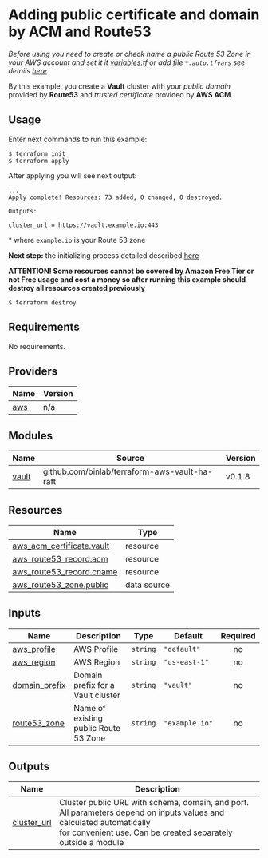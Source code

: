 # Adding public certificate and domain by ACM and Route53

*Before using you need to create or check name a public Route 53 Zone in your AWS account and set it it [variables.tf](variables.tf) or add file `*.auto.tfvars` see details [here](https://www.terraform.io/docs/language/values/variables.html#variable-definitions-tfvars-files)*

By this example, you create a **Vault** cluster with your *public domain* provided by **Route53** and *trusted certificate* provided by **AWS ACM**

## Usage

Enter next commands to run this example:

```shell
$ terraform init
$ terraform apply
```

After applying you will see next output:

```shell
...
Apply complete! Resources: 73 added, 0 changed, 0 destroyed.

Outputs:

cluster_url = https://vault.example.io:443
```

\* where `example.io` is your Route 53 zone

**Next step:** the initializing process detailed described [here](https://github.com/binlab/terraform-aws-vault-ha-raft/blob/master/docs/initializing-newly-created-cluster.md)

**ATTENTION! Some resources cannot be covered by Amazon Free Tier or not Free usage and cost a money so after running this example should destroy all resources created previously**

```shell
$ terraform destroy
```
<!-- BEGINNING OF PRE-COMMIT-TERRAFORM DOCS HOOK -->
## Requirements

No requirements.

## Providers

| Name | Version |
|------|---------|
| <a name="provider_aws"></a> [aws](#provider\_aws) | n/a |

## Modules

| Name | Source | Version |
|------|--------|---------|
| <a name="module_vault"></a> [vault](#module\_vault) | github.com/binlab/terraform-aws-vault-ha-raft | v0.1.8 |

## Resources

| Name | Type |
|------|------|
| [aws_acm_certificate.vault](https://registry.terraform.io/providers/hashicorp/aws/latest/docs/resources/acm_certificate) | resource |
| [aws_route53_record.acm](https://registry.terraform.io/providers/hashicorp/aws/latest/docs/resources/route53_record) | resource |
| [aws_route53_record.cname](https://registry.terraform.io/providers/hashicorp/aws/latest/docs/resources/route53_record) | resource |
| [aws_route53_zone.public](https://registry.terraform.io/providers/hashicorp/aws/latest/docs/data-sources/route53_zone) | data source |

## Inputs

| Name | Description | Type | Default | Required |
|------|-------------|------|---------|:--------:|
| <a name="input_aws_profile"></a> [aws\_profile](#input\_aws\_profile) | AWS Profile | `string` | `"default"` | no |
| <a name="input_aws_region"></a> [aws\_region](#input\_aws\_region) | AWS Region | `string` | `"us-east-1"` | no |
| <a name="input_domain_prefix"></a> [domain\_prefix](#input\_domain\_prefix) | Domain prefix for a Vault cluster | `string` | `"vault"` | no |
| <a name="input_route53_zone"></a> [route53\_zone](#input\_route53\_zone) | Name of existing public Route 53 Zone | `string` | `"example.io"` | no |

## Outputs

| Name | Description |
|------|-------------|
| <a name="output_cluster_url"></a> [cluster\_url](#output\_cluster\_url) | Cluster public URL with schema, domain, and port.<br>All parameters depend on inputs values and calculated automatically <br>for convenient use. Can be created separately outside a module |
<!-- END OF PRE-COMMIT-TERRAFORM DOCS HOOK -->
